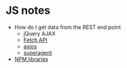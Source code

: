 # JS notes

* How do I get data from the REST end point
    * jQuery AJAX
    * [Fetch API](https://developer.mozilla.org/en-US/docs/Web/API/Fetch_API)
    * [axios](https://www.npmjs.com/package/axios)
    * [superagent](https://www.npmjs.com/package/superagent)
* [NPM libraries](https://github.com/awesome1888/tech-insights/blob/master/articles/js-notes/npm-libraries.md)
